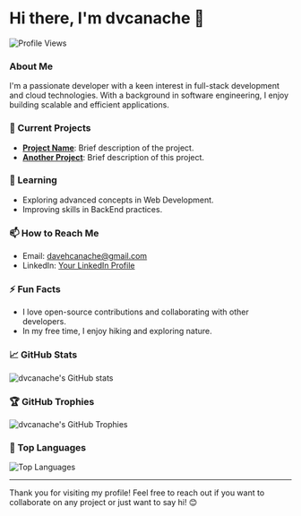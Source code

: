 # Hi there, I'm dvcanache 👋

![Profile Views](https://komarev.com/ghpvc/?username=dvcanache&color=blue)

### About Me

I'm a passionate developer with a keen interest in full-stack development and cloud technologies. With a background in software engineering, I enjoy building scalable and efficient applications.

### 🔭 Current Projects
- **[Project Name](https://github.com/dvcanache/EverestGym)**: Brief description of the project.
- **[Another Project](https://github.com/dvcanache/MultiMax)**: Brief description of this project.

### 🌱 Learning
- Exploring advanced concepts in Web Development.
- Improving skills in BackEnd practices.

### 📫 How to Reach Me
- Email: [davehcanache@gmail.com](mailto:davehcanache@gmail.com)
- LinkedIn: [Your LinkedIn Profile](www.linkedin.com/in/dave-canache-70977723b)

### ⚡ Fun Facts
- I love open-source contributions and collaborating with other developers.
- In my free time, I enjoy hiking and exploring nature.

### 📈 GitHub Stats

![dvcanache's GitHub stats](https://github-readme-stats.vercel.app/api?username=dvcanache&show_icons=true&theme=radical)

### 🏆 GitHub Trophies

![dvcanache's GitHub Trophies](https://github-profile-trophy.vercel.app/?username=dvcanache&theme=onedark)

### 🔗 Top Languages

![Top Languages](https://github-readme-stats.vercel.app/api/top-langs/?username=dvcanache&layout=compact&theme=radical)

---

Thank you for visiting my profile! Feel free to reach out if you want to collaborate on any project or just want to say hi! 😊
